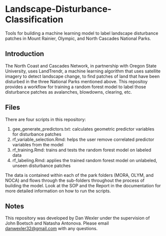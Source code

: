 # Landscape-Disturbance-Classification
Tools for building a machine learning model to label landscape disturbance patches in Mount Rainier, Olympic, and North Cascades National Parks.

## Introduction
The North Coast and Cascades Network, in partnership with Oregon State University, uses LandTrendr, a machine learning algorithm that uses satellite imagery to detect landscape change, to find patches of land that have been disturbed in the three National Parks mentioned above. This repositoy provides a workflow for training a random forest model to label those disturbance patches as avalanches, blowdowns, clearing, etc.

## Files
There are four scripts in this repository:

1. gee_generate_predictors.txt: calculates geometric predictor variables for disturbance patches
2. rf_variable_selection.Rmd: helps the user remove correlated predictor variables from the model
3. rf_training.Rmd: trains and tests the random forest model on labeled data
4. rf_labeling.Rmd: applies the trained random forest model on unlabeled, unseen disturbance patches

The data is contained within each of the park folders (MORA, OLYM, and NOCA) and flows through the sub-folders throughout the process of building the model. Look at the SOP and the Report in the documentation for more detailed information on how to run the scripts.

## Notes
This repository was developed by Dan Wexler under the supervision of John Boetsch and Natasha Antonova. Please email danwexler32@gmail.com with any questions.